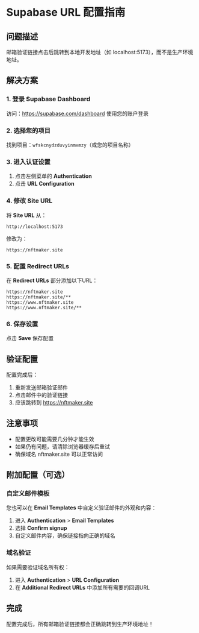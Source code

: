 # Supabase URL 配置指南

## 问题描述
邮箱验证链接点击后跳转到本地开发地址（如 localhost:5173），而不是生产环境地址。

## 解决方案

### 1. 登录 Supabase Dashboard
访问：https://supabase.com/dashboard
使用您的账户登录

### 2. 选择您的项目
找到项目：`wfskcnydzduvyinmxmzy`（或您的项目名称）

### 3. 进入认证设置
1. 点击左侧菜单的 **Authentication**
2. 点击 **URL Configuration**

### 4. 修改 Site URL
将 **Site URL** 从：
```
http://localhost:5173
```
修改为：
```
https://nftmaker.site
```

### 5. 配置 Redirect URLs
在 **Redirect URLs** 部分添加以下URL：
```
https://nftmaker.site
https://nftmaker.site/**
https://www.nftmaker.site
https://www.nftmaker.site/**
```

### 6. 保存设置
点击 **Save** 保存配置

## 验证配置
配置完成后：
1. 重新发送邮箱验证邮件
2. 点击邮件中的验证链接
3. 应该跳转到 https://nftmaker.site

## 注意事项
- 配置更改可能需要几分钟才能生效
- 如果仍有问题，请清除浏览器缓存后重试
- 确保域名 nftmaker.site 可以正常访问

## 附加配置（可选）

### 自定义邮件模板
您也可以在 **Email Templates** 中自定义验证邮件的外观和内容：

1. 进入 **Authentication** > **Email Templates**
2. 选择 **Confirm signup**
3. 自定义邮件内容，确保链接指向正确的域名

### 域名验证
如果需要验证域名所有权：
1. 进入 **Authentication** > **URL Configuration**
2. 在 **Additional Redirect URLs** 中添加所有需要的回调URL

## 完成
配置完成后，所有邮箱验证链接都会正确跳转到生产环境地址！ 